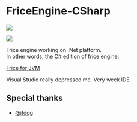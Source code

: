 # FriceEngine-CSharp

![](https://avatars1.githubusercontent.com/u/21008243)

[![](https://jitpack.io/v/icela/FriceEngine-CSharp.svg)](https://jitpack.io/#icela/FriceEngine-CSharp)

Frice engine working on .Net platform.<br/>
In other words, the C# edition of frice engine.

[Frice for JVM](https://github.com/icela/FriceEngine)

Visual Studio really depressed me. Very week IDE.


## Special thanks

+ [@ifdog](https://github.com/ifdog)

